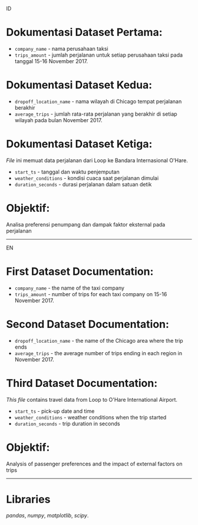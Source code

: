 ID
# Dokumentasi Dataset Pertama:
- `company_name` - nama perusahaan taksi
- `trips_amount` - jumlah perjalanan untuk setiap perusahaan taksi pada tanggal 15-16 November 2017.

# Dokumentasi Dataset Kedua:
- `dropoff_location_name` - nama wilayah di Chicago tempat perjalanan berakhir
- `average_trips` - jumlah rata-rata perjalanan yang berakhir di setiap wilayah pada bulan November 2017.

# Dokumentasi Dataset Ketiga:
*File* ini memuat data perjalanan dari Loop ke Bandara Internasional O'Hare.

- `start_ts` - tanggal dan waktu penjemputan
- `weather_conditions` - kondisi cuaca saat perjalanan dimulai
- `duration_seconds` - durasi perjalanan dalam satuan detik

# Objektif:
Analisa preferensi penumpang dan dampak faktor eksternal pada perjalanan

-----------------------------------------------
EN
# First Dataset Documentation:
- `company_name` - the name of the taxi company
- `trips_amount` - number of trips for each taxi company on 15-16 November 2017.

# Second Dataset Documentation:
- `dropoff_location_name` - the name of the Chicago area where the trip ends
- `average_trips` - the average number of trips ending in each region in November 2017.

# Third Dataset Documentation:
*This file* contains travel data from Loop to O'Hare International Airport.

- `start_ts` - pick-up date and time
- `weather_conditions` - weather conditions when the trip started
- `duration_seconds` - trip duration in seconds

# Objektif:
Analysis of passenger preferences and the impact of external factors on trips

-----------------------------------------------

# Libraries
*pandas*,
*numpy*,
*matplotlib*,
*scipy*.
